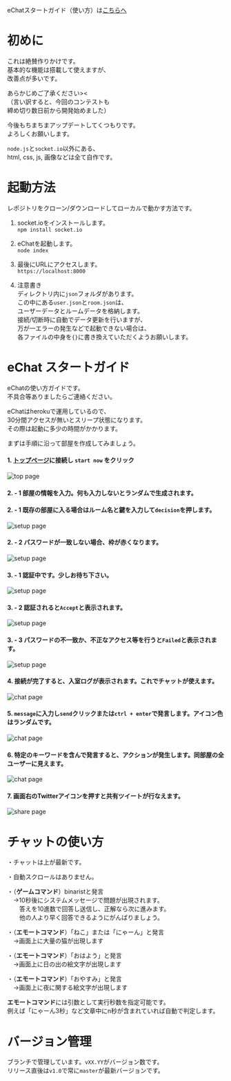 eChatスタートガイド（使い方）は[こちらへ](https://github.com/JPNYKW/eChat#echat-スタートガイド)  

# 初めに
これは絶賛作りかけです。  
基本的な機能は搭載して使えますが、  
改善点が多いです。  

あらかじめご了承ください><  
（言い訳すると、今回のコンテストも  
締め切り数日前から開発始めました）  

今後もちまちまアップデートしてくつもりです。  
よろしくお願いします。  

`node.js`と`socket.io`以外にある、  
html, css, js, 画像などは全て自作です。

# 起動方法
レポジトリをクローン/ダウンロードしてローカルで動かす方法です。  

1. socket.ioをインストールします。  
`npm install socket.io`  

2. eChatを起動します。  
`node index`  

3. 最後にURLにアクセスします。  
`https://localhost:8000`

4. 注意書き  
ディレクトリ内に`json`フォルダがあります。  
この中にある`user.json`と`room.json`は、  
ユーザーデータとルームデータを格納します。  
接続/切断時に自動でデータ更新を行いますが、  
万が一エラーの発生などで起動できない場合は、    
各ファイルの中身を`{}`に書き換えていただくようお願いします。  

# eChat スタートガイド

eChatの使い方ガイドです。  
不具合等ありましたらご連絡ください。  

eChatはherokuで運用しているので、  
30分間アクセスが無いとスリープ状態になります。  
その際は起動に多少の時間がかかります。  

まずは手順に沿って部屋を作成してみましょう。

#### 1. [トップページ](https://e-chat-jpnykw.herokuapp.com)に接続し `start now` をクリック  
![top page](https://github.com/JPNYKW/eChat/blob/master/steps/step1.PNG)

#### 2. - 1 部屋の情報を入力。何も入力しないとランダムで生成されます。  
#### 2. - 1 既存の部屋に入る場合はルーム名と鍵を入力して`decision`を押します。
![setup page](https://github.com/JPNYKW/eChat/blob/master/steps/step2.PNG)

#### 2. - 2 パスワードが一致しない場合、枠が赤くなります。
![setup page](https://github.com/JPNYKW/eChat/blob/master/steps/step2-2.PNG)

#### 3. - 1 認証中です。少しお待ち下さい。
![setup page](https://github.com/JPNYKW/eChat/blob/master/steps/step3.PNG)

#### 3. - 2 認証されると`Accept`と表示されます。
![setup page](https://github.com/JPNYKW/eChat/blob/master/steps/step3-2.PNG)

#### 3. - 3 パスワードの不一致か、不正なアクセス等を行うと`Failed`と表示されます。
![setup page](https://github.com/JPNYKW/eChat/blob/master/steps/step3-3.PNG)

#### 4. 接続が完了すると、入室ログが表示されます。これでチャットが使えます。
![chat page](https://github.com/JPNYKW/eChat/blob/master/steps/step4.PNG)

#### 5. `message`に入力し`send`クリックまたは`ctrl + enter`で発言します。アイコン色はランダムです。
![chat page](https://github.com/JPNYKW/eChat/blob/master/steps/step5.PNG)

#### 6. 特定のキーワードを含んで発言すると、アクションが発生します。同部屋の全ユーザーに見えます。
![chat page](https://github.com/JPNYKW/eChat/blob/master/steps/step6.PNG)

#### 7. 画面右のTwitterアイコンを押すと共有ツイートが行なえます。
![share page](https://github.com/JPNYKW/eChat/blob/master/steps/step7.PNG)

# チャットの使い方
・チャットは上が最新です。  

・自動スクロールはありません。  

・（**ゲームコマンド**）binaristと発言  
　→10秒後にシステムメッセージで問題が出現されます。  
　　答えを10進数で回答し送信し、正解なら次に進みます。  
　　他の人より早く回答できるようにがんばりましょう。  

・（**エモートコマンド**）「ねこ」または「にゃーん」と発言  
　→画面上に大量の猫が出現します  

・（**エモートコマンド**）「おはよう」と発言  
　→画面上に日の出の絵文字が出現します  
 
 ・（**エモートコマンド**）「おやすみ」と発言  
　→画面上に夜に関する絵文字が出現します  

**エモートコマンド**には引数として実行秒数を指定可能です。  
例えば「にゃーん3秒」など文章中にn秒が含まれていれば自動で判定します。  

# バージョン管理
ブランチで管理しています。`vXX.YY`がバージョン数です。  
リリース直後は`v1.0`で常に`master`が最新バージョンです。  
